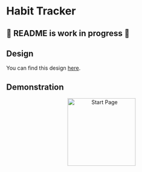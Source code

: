 # Habit Tracker

## 🚧 README is work in progress 🚧

## Design
You can find this design <a href="https://dribbble.com/shots/15880150-Habit-Tracker-Mobile-App-UI-Design">here</a>.

## Demonstration
<div style="text-align: center">
    <img width="180" alt="Start Page" src="/images/start-page-screen.png">
</div>